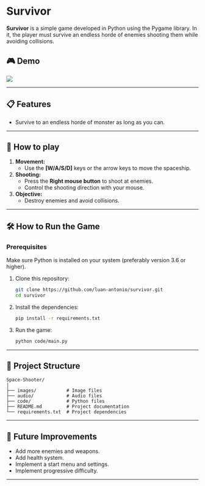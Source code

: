 # Survivor

**Survivor** is a simple game developed in Python using the Pygame library. In it, the player must survive an endless horde of enemies shooting them while avoiding collisions.

## 🎮 Demo

![](https://github.com/luan-antonio/survivor/blob/main/game.gif)

---

## 📋 Features

- Survive to an endless horde of monster as long as you can.

---

## 🚀 How to play

1. **Movement:**
   - Use the **[W/A/S/D]** keys or the arrow keys to move the spaceship.
2. **Shooting:**
   - Press the **Right mouse button** to shoot at enemies.
   - Control the shooting direction with your mouse.
3. **Objective:**
   - Destroy enemies and avoid collisions.

---

## 🛠️ How to Run the Game

### Prerequisites

Make sure Python is installed on your system (preferably version 3.6 or higher).

1. Clone this repository:

   ```bash
   git clone https://github.com/luan-antonio/survivor.git
   cd survivor
   ```

2. Install the dependencies:

   ```bash
   pip install -r requirements.txt
   ```

3. Run the game:
   ```bash
   python code/main.py
   ```

---

## 📁 Project Structure

```
Space-Shooter/
│
├── images/           # Image files
├── audio/            # Audio files
├── code/             # Python files
├── README.md         # Project documentation
└── requirements.txt  # Project dependencies
```

---

## 🧩 Future Improvements

- Add more enemies and weapons.
- Add health system.
- Implement a start menu and settings.
- Implement progressive difficulty.

---
